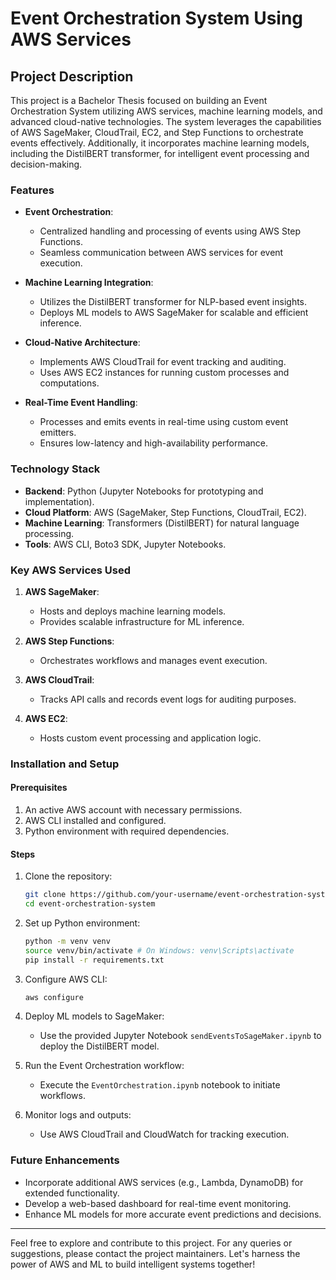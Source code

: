# Event Orchestration System Using AWS Services

## Project Description
This project is a Bachelor Thesis focused on building an Event Orchestration System utilizing AWS services, machine learning models, and advanced cloud-native technologies. The system leverages the capabilities of AWS SageMaker, CloudTrail, EC2, and Step Functions to orchestrate events effectively. Additionally, it incorporates machine learning models, including the DistilBERT transformer, for intelligent event processing and decision-making.

### Features

- **Event Orchestration**:
  - Centralized handling and processing of events using AWS Step Functions.
  - Seamless communication between AWS services for event execution.

- **Machine Learning Integration**:
  - Utilizes the DistilBERT transformer for NLP-based event insights.
  - Deploys ML models to AWS SageMaker for scalable and efficient inference.

- **Cloud-Native Architecture**:
  - Implements AWS CloudTrail for event tracking and auditing.
  - Uses AWS EC2 instances for running custom processes and computations.

- **Real-Time Event Handling**:
  - Processes and emits events in real-time using custom event emitters.
  - Ensures low-latency and high-availability performance.

### Technology Stack

- **Backend**: Python (Jupyter Notebooks for prototyping and implementation).
- **Cloud Platform**: AWS (SageMaker, Step Functions, CloudTrail, EC2).
- **Machine Learning**: Transformers (DistilBERT) for natural language processing.
- **Tools**: AWS CLI, Boto3 SDK, Jupyter Notebooks.

### Key AWS Services Used

1. **AWS SageMaker**:
   - Hosts and deploys machine learning models.
   - Provides scalable infrastructure for ML inference.

2. **AWS Step Functions**:
   - Orchestrates workflows and manages event execution.

3. **AWS CloudTrail**:
   - Tracks API calls and records event logs for auditing purposes.

4. **AWS EC2**:
   - Hosts custom event processing and application logic.

### Installation and Setup

#### Prerequisites
1. An active AWS account with necessary permissions.
2. AWS CLI installed and configured.
3. Python environment with required dependencies.

#### Steps
1. Clone the repository:
   ```bash
   git clone https://github.com/your-username/event-orchestration-system.git
   cd event-orchestration-system
   ```

2. Set up Python environment:
   ```bash
   python -m venv venv
   source venv/bin/activate # On Windows: venv\Scripts\activate
   pip install -r requirements.txt
   ```

3. Configure AWS CLI:
   ```bash
   aws configure
   ```

4. Deploy ML models to SageMaker:
   - Use the provided Jupyter Notebook `sendEventsToSageMaker.ipynb` to deploy the DistilBERT model.

5. Run the Event Orchestration workflow:
   - Execute the `EventOrchestration.ipynb` notebook to initiate workflows.

6. Monitor logs and outputs:
   - Use AWS CloudTrail and CloudWatch for tracking execution.

### Future Enhancements

- Incorporate additional AWS services (e.g., Lambda, DynamoDB) for extended functionality.
- Develop a web-based dashboard for real-time event monitoring.
- Enhance ML models for more accurate event predictions and decisions.

---

Feel free to explore and contribute to this project. For any queries or suggestions, please contact the project maintainers. Let's harness the power of AWS and ML to build intelligent systems together!
